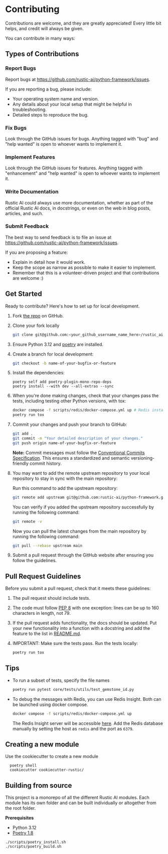 # Contributing

Contributions are welcome, and they are greatly appreciated! Every little bit
helps, and credit will always be given.

You can contribute in many ways:

## Types of Contributions

### Report Bugs

Report bugs at <https://github.com/rustic-ai/python-framework/issues>.

If you are reporting a bug, please include:

* Your operating system name and version.
* Any details about your local setup that might be helpful in troubleshooting.
* Detailed steps to reproduce the bug.

### Fix Bugs

Look through the GitHub issues for bugs. Anything tagged with "bug" and "help
wanted" is open to whoever wants to implement it.

### Implement Features

Look through the GitHub issues for features. Anything tagged with "enhancement"
and "help wanted" is open to whoever wants to implement it.

### Write Documentation

Rustic AI could always use more documentation, whether as part of the
official Rustic AI docs, in docstrings, or even on the web in blog posts,
articles, and such.

### Submit Feedback

The best way to send feedback is to file an issue at <https://github.com/rustic-ai/python-framework/issues>.

If you are proposing a feature:

* Explain in detail how it would work.
* Keep the scope as narrow as possible to make it easier to implement.
* Remember that this is a volunteer-driven project and that contributions
  are welcome :)

## Get Started

Ready to contribute? Here's how to set up for local development.

1. Fork [the repo](https://github.com/rustic-ai/python-framework) on GitHub.
2. Clone your fork locally

    ```sh
    git clone git@github.com:<your_github_username_name_here>/rustic_ai.git
    ```

3. Ensure Python 3.12 and [poetry](https://python-poetry.org/docs/1.8/) are installed.
4. Create a branch for local development:

    ```sh
    git checkout -b name-of-your-bugfix-or-feature
    ```
5. Install the dependencies:
    ```shell
    poetry self add poetry-plugin-mono-repo-deps
    poetry install --with dev --all-extras --sync
    ```

6. When you're done making changes, check that your changes pass the
   tests, including testing other Python versions, with tox:

    ```sh
    docker compose -f scripts/redis/docker-compose.yml up # Redis instance is required for integration tests
    poetry run tox
    ```

7. Commit your changes and push your branch to GitHub:

    ```sh
    git add .
    git commit -m "Your detailed description of your changes."
    git push origin name-of-your-bugfix-or-feature
    ```

    **Note:** Commit messages must follow the [Conventional Commits Specification](https://www.conventionalcommits.org/en/v1.0.0/). This ensures a standardized and semantic versioning-friendly commit history.

8. You may want to add the remote upstream repository to your local repository to stay in sync with the main repository:

    Run this command to add the upstream repository:
    ```sh
    git remote add upstream git@github.com:rustic-ai/python-framework.git
    ```

    You can verify if you added the upstream repository successfully by running the following command:
    ```sh
    git remote -v
    ```
    Now you can pull the latest changes from the main repository by running the following command:
    ```sh
    git pull --rebase upstream main
    ```
9. Submit a pull request through the GitHub website after ensuring you follow the guidelines.

## Pull Request Guidelines

Before you submit a pull request, check that it meets these guidelines:

1. The pull request should include tests.
2. The code must follow [PEP 8](https://peps.python.org/pep-0008/) with one exception: lines can be up to 160 characters in length, not 79.
3. If the pull request adds functionality, the docs should be updated. Put
   your new functionality into a function with a docstring and add the
   feature to the list in [README.md](README.md).
4. IMPORTANT: Make sure the tests pass. Run the tests locally:

    ```sh
    poetry run tox
    ```

## Tips

* To run a subset of tests, specify the file names

    ```sh
    poetry run pytest core/tests/utils/test_gemstone_id.py
    ```

* To debug the messages with Redis, you can use Redis Insight. Both can be launched using docker compose.

    ```sh
    docker compose -f scripts/redis/docker-compose.yml up
    ```

    The Redis Insight server will be accessible [here](http://localhost:5540/).
    Add the Redis database manually by setting the host as `redis` and the port as `6379`.


## Creating a new module

Use the cookiecutter to create a new module

```shell
  poetry shell
  cookiecutter cookiecutter-rustic/
```

## Building from source
This project is a monorepo of all the different Rustic AI modules. Each module has its own folder and can be built
individually or altogether from the root folder.

**Prerequisites**
* Python 3.12
* [Poetry 1.8](https://python-poetry.org/docs/1.8/)

```shell
./scripts/poetry_install.sh
./scripts/poetry_build.sh
```
